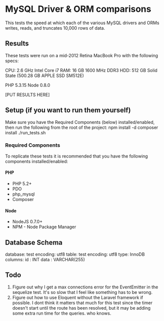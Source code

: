 # MySQL Driver & ORM comparisons

This tests the speed at which each of the various MySQL drivers and ORMs writes, reads, and
truncates 10,000 rows of data.


## Results

These tests were run on a mid-2012 Retina MacBook Pro with the following specs:

CPU: 2.6 GHz Intel Core i7
RAM: 16 GB 1600 MHz DDR3
HDD: 512 GB Solid State (500.28 GB APPLE SSD SM512E)

PHP 5.3.15
Node 0.8.0

[PUT RESULTS HERE]


## Setup (if you want to run them yourself)
Make sure you have the Required Components (below) installed/enabled, then run the following from
the root of the project:
    npm install -d
    composer install
    ./run_tests.sh

### Required Components
To replicate these tests it is recommended that you have the following components installed/enabled:

#### PHP

* PHP 5.2+
* PDO
* php_mysql
* Composer

#### Node

* NodeJS 0.7.0+
* NPM - Node Package Manager


## Database Schema

database: test
  encoding: utf8
table: test
  encoding: utf8
  type: InnoDB
  columns:
    id : INT
    data : VARCHAR(255)


## Todo

1. Figure out why I get a max connections error for the EventEmitter in the sequelize test. It's so
   slow that I feel like something has to be wrong.
2. Figure out how to use Eloquent without the Laravel framework if possible. I dont think it matters
   that much for this test since the timer doesn't start until the route has been resolved, but it
   may be adding some extra run time for the queries. who knows.